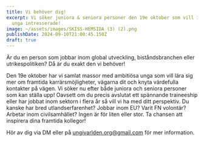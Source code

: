 ```yaml
---
title: Vi behöver dig!
excerpt: Vi söker juniora & seniora personer den 19e oktober som vill inspirera
  unga intresserade!
image: ~/assets/images/SKISS-HEMSIDA (3) (2).png
publishDate: 2024-09-10T21:00:45.150Z
draft: true
---
```

<!--StartFragment-->

Är du en person som jobbar inom global utveckling, biståndsbranchen eller utrikespolitiken? Då är du exakt den vi behöver!



Den 19e oktober har vi samlat massor med ambitiösa unga som vill lära sig mer om framtida karrärsmöjligheter, vägarna dit och knyta värdefulla kontakter på vägen. Vi söker nu efter både juniora och seniora personer som kan ställa upp! Oavsett om du precis avslutat ett spännande traineeship eller har jobbat inom sektorn i flera år så vill vi ha med ditt perspektiv. Du kanske har bred utlandserfarenhet? Jobbar inom EU? Varit FN volontär? Arbetar inom civilsamhället? Ingen är för liten eller stor. Ta chansen att inspirera dina framtida kollegor! 



Hör av dig via DM eller på [ungivarlden.org@gmail.com](mailto:ungivarlden.org@gmail.com) för mer information.

<!--EndFragment-->